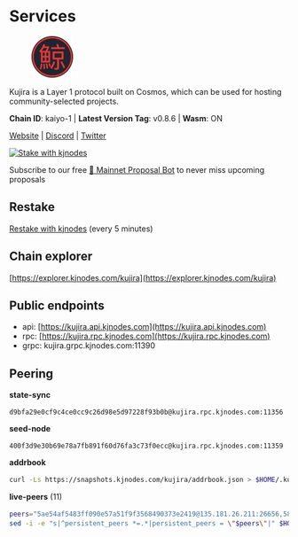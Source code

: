 # Services

<figure><img src="https://raw.githubusercontent.com/kj89/cosmos-images/main/logos/kujira.png" alt=""><figcaption></figcaption></figure>

Kujira is a Layer 1 protocol built on Cosmos, which can be used for  hosting community-selected projects.

**Chain ID**: kaiyo-1 | **Latest Version Tag**: v0.8.6 | **Wasm**: ON

[Website](https://kujira.app) | [Discord](https://discord.gg/teamkujira) | [Twitter](https://twitter.com/TeamKujira)

[![Stake with kjnodes](https://i.ibb.co/cr44Q8j/button-stake-with-kjnodes.png)](https://restake.app/kujira/kujiravaloper1tnuqj73jfn3724lqz34c27tuv80nv336sadqym)

Subscribe to our free [🤖 Mainnet Proposal Bot](https://t.me/kjnodes_proposal_bot) to never miss upcoming proposals

## Restake

[Restake with kjnodes](https://restake.app/kujira/kujiravaloper1tnuqj73jfn3724lqz34c27tuv80nv336sadqym) (every 5 minutes)
## Chain explorer
[https://explorer.kjnodes.com/kujira](https://explorer.kjnodes.com/kujira)

## Public endpoints

* api: [https://kujira.api.kjnodes.com](https://kujira.api.kjnodes.com)
* rpc: [https://kujira.rpc.kjnodes.com](https://kujira.rpc.kjnodes.com)
* grpc: kujira.grpc.kjnodes.com:11390

## Peering

**state-sync**

```text
d9bfa29e0cf9c4ce0cc9c26d98e5d97228f93b0b@kujira.rpc.kjnodes.com:11356
```

**seed-node**

```text
400f3d9e30b69e78a7fb891f60d76fa3c73f0ecc@kujira.rpc.kjnodes.com:11359
```

**addrbook**
```bash
curl -Ls https://snapshots.kjnodes.com/kujira/addrbook.json > $HOME/.kujira/config/addrbook.json
```

**live-peers** (11)
```bash
peers="5ae54af5483ff090e57a51f9f3568490373e2419@135.181.26.211:26656,58fc044463399f5c2d94a39e3474ea6196dab0bd@65.108.198.118:11856,2e3c72b0b6f3007a109e78864e22661dd7071c06@38.242.130.118:26656,1fb8ef552bf812a15d0d81ffbc8a3eb77b4319e6@65.21.231.176:26656,b802fbfb83d6400639f17f2883f30a46ee6b05ad@51.210.223.185:32095,56598f1d3153b4368a0d9ac083b379b09ae2b531@162.19.95.239:11856,da2673cf09dc2c124947827f4cf5e7c17114d504@142.132.202.98:26656,26d19e5b3f3a5ebafe827dabca4ef008d9c5e6fd@168.119.15.94:26656,beb3329e969ae64d97c276f0ed0a1773ebdf61dc@146.19.24.142:26656,b3c01f34ce7de9a0f74e1b45e8ebda4af293c5c7@31.17.205.204:26656,d9bfa29e0cf9c4ce0cc9c26d98e5d97228f93b0b@65.109.88.38:11356"
sed -i -e "s|^persistent_peers *=.*|persistent_peers = \"$peers\"|" $HOME/.kujira/config/config.toml
```
